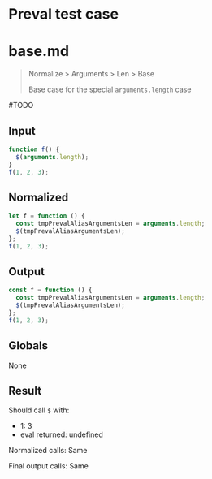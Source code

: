 # Preval test case

# base.md

> Normalize > Arguments > Len > Base
>
> Base case for the special `arguments.length` case

#TODO

## Input

`````js filename=intro
function f() {
  $(arguments.length);
}
f(1, 2, 3);
`````

## Normalized

`````js filename=intro
let f = function () {
  const tmpPrevalAliasArgumentsLen = arguments.length;
  $(tmpPrevalAliasArgumentsLen);
};
f(1, 2, 3);
`````

## Output

`````js filename=intro
const f = function () {
  const tmpPrevalAliasArgumentsLen = arguments.length;
  $(tmpPrevalAliasArgumentsLen);
};
f(1, 2, 3);
`````

## Globals

None

## Result

Should call `$` with:
 - 1: 3
 - eval returned: undefined

Normalized calls: Same

Final output calls: Same
